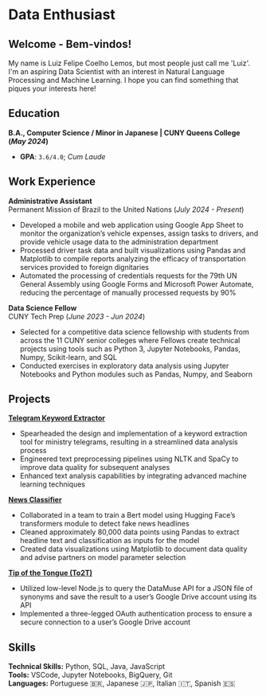 # Data Enthusiast

## Welcome - Bem-vindos!
My name is Luiz Felipe Coelho Lemos, but most people just call me 'Luiz'. I'm an aspiring Data Scientist with an interest in Natural Language Processing and Machine Learning. I hope you can find something that piques your interests here!

## Education
__B.A., Computer Science / Minor in Japanese | CUNY Queens College (*May 2024*)__
- **GPA**: `3.6/4.0`; *Cum Laude*

## Work Experience
**Administrative Assistant** \
Permanent Mission of Brazil to the United Nations (*July 2024 - Present*)
- Developed a mobile and web application using Google App Sheet to monitor the organization’s vehicle expenses, assign tasks to drivers, and provide vehicle usage data to the administration department
- Processed driver task data and built visualizations using Pandas and Matplotlib to compile reports analyzing the efficacy of transportation services provided to foreign dignitaries
- Automated the processing of credentials requests for the 79th UN General Assembly using Google Forms and Microsoft Power Automate, reducing the percentage of manually processed requests by 90%

**Data Science Fellow** \
CUNY Tech Prep (*June 2023 - Jun 2024*)
- Selected for a competitive data science fellowship with students from across the 11 CUNY senior colleges where Fellows create technical projects using tools such as Python 3, Jupyter Notebooks, Pandas, Numpy, Scikit-learn, and SQL
- Conducted exercises in exploratory data analysis using Jupyter Notebooks and Python modules such as Pandas, Numpy, and Seaborn

## Projects
**[Telegram Keyword Extractor](https://github.com/lfclemos12/pdfs_delbrasonu)**
- Spearheaded the design and implementation of a keyword extraction tool for ministry telegrams, resulting in a streamlined data analysis process
- Engineered text preprocessing pipelines using NLTK and SpaCy to improve data quality for subsequent analyses
- Enhanced text analysis capabilities by integrating advanced machine learning techniques

**[News Classifier](https://github.com/achrrr/CTP-DS-team-10)**
- Collaborated in a team to train a Bert model using Hugging Face’s transformers module to detect fake news headlines
- Cleaned approximately 80,000 data points using Pandas to extract headline text and classification as inputs for the model
- Created data visualizations using Matplotlib to document data quality and advise partners on model parameter selection

**[Tip of the Tongue (To2T)](https://github.com/lfclemos12/To2T)**
- Utilized low-level Node.js to query the DataMuse API for a JSON file of synonyms and save the result to a user’s Google Drive account using its API
- Implemented a three-legged OAuth authentication process to ensure a secure connection to a user’s Google Drive account

## Skills
**Technical Skills:** Python, SQL, Java, JavaScript \
**Tools:** VSCode, Jupyter Notebooks, BigQuery, Git \
**Languages:** Portuguese :brazil:, Japanese :jp:, Italian :it:, Spanish :es:
